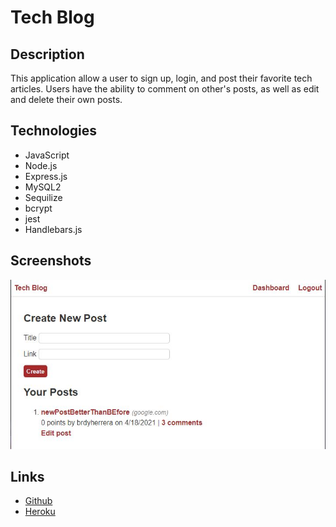# Tech Blog

## Description
This application allow a user to sign up, login, and post their favorite tech articles. Users have the ability to comment on other's posts, as well as edit and delete their own posts.

## Technologies

* JavaScript
* Node.js
* Express.js
* MySQL2 
* Sequilize
* bcrypt 
* jest
* Handlebars.js

## Screenshots
![image](./public/tech-snip.JPG)

## Links
- [Github](https://github.com/brdyherr/tech-blog)
- [Heroku](https://tech-blog-herr.herokuapp.com/)